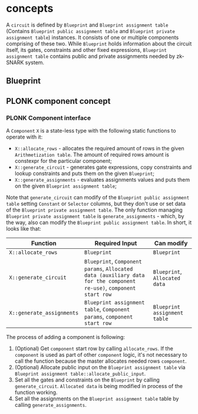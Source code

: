 # concepts

A `circuit` is defined by `Blueprint` and `Blueprint assignment table` (Contains `Blueprint public assignment table` and `Blueprint private assignment table`) instances. It consists of one or multiple components comprising of these two. While `Blueprint` holds information about the circuit itself, its gates, constraints and other fixed expressions, `Blueprint assignment table` contains public and private assignments needed by zk-SNARK system.

## Blueprint

## PLONK component concept <a href="#plonk_component_concepts" id="plonk_component_concepts"></a>

### PLONK Component interface

A `Component` `X` is a state-less type with the following static functions to operate with it:

* `X::allocate_rows` - allocates the required amount of rows in the given `Arithmetization table`. The amount of required rows amount is constexpr for the particular component;
* `X::generate_circuit` - generates gate expressions, copy constraints and lookup constraints and puts them on the given `Blueprint`;
* `X::generate_assignments` - evaluates assignments values and puts them on the given `Blueprint assignment table`;

Note that `generate_circuit` can modify of the `Blueprint public assignment table` setting `Constant` or `Selector` columns, but they don't use or set data of the `Blueprint private assignment table`. The only function managing `Blueprint private assignment table` is `generate_assignments` - which, by the way, also can modify the `Blueprint public assignment table`. In short, it looks like that:

| Function                  | Required Input                                                                                                     | Can modify                    |
| ------------------------- | ------------------------------------------------------------------------------------------------------------------ | ----------------------------- |
| `X::allocate_rows`        | `Blueprint`                                                                                                        | `Blueprint`                   |
| `X::generate_circuit`     | `Blueprint`, `Component params`, `Allocated data (auxiliary data for the component re-use)`, `component start row` | `Blueprint`, `Allocated data` |
| `X::generate_assignments` | `Blueprint assignment table`, `Component params`, `component start row`                                            | `Blueprint assignment table`  |

The process of adding a component is following:

1. (Optional) Get `component` start row by calling `allocate_rows`. If the `component` is used as part of other `component` logic, it's not necessary to call the function because the master allocates needed rows `component`.
2. (Optional) Allocate public input on the `Blueprint assignment table` via `Blueprint assignment table::allocate_public_input`.
3. Set all the gates and constraints on the `Blueprint` by calling `generate_circuit`. `Allocated data` is being modified in process of the function working.
4. Set all the assignments on the `Blueprint assignment table` table by calling `generate_assignments`.
